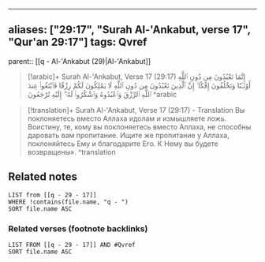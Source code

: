 
---
aliases: ["29:17", "Surah Al-'Ankabut, verse 17", "Qur'an 29:17"]
tags: Qvref
---

parent:: [[q - Al-'Ankabut (29)|Al-'Ankabut]]

> [!arabic]+ Surah Al-'Ankabut, Verse 17 (29:17)
> <span class="quran-arabic">إِنَّمَا تَعْبُدُونَ مِن دُونِ ٱللَّهِ أَوْثَـٰنًا وَتَخْلُقُونَ إِفْكًا ۚ إِنَّ ٱلَّذِينَ تَعْبُدُونَ مِن دُونِ ٱللَّهِ لَا يَمْلِكُونَ لَكُمْ رِزْقًا فَٱبْتَغُوا۟ عِندَ ٱللَّهِ ٱلرِّزْقَ وَٱعْبُدُوهُ وَٱشْكُرُوا۟ لَهُۥٓ ۖ إِلَيْهِ تُرْجَعُونَ</span>
^arabic

> [!translation]+ Surah Al-'Ankabut, Verse 17 (29:17) - Translation
> Вы поклоняетесь вместо Аллаха идолам и измышляете ложь. Воистину, те, кому вы поклоняетесь вместо Аллаха, не способны даровать вам пропитание. Ищите же пропитание у Аллаха, поклоняйтесь Ему и благодарите Его. К Нему вы будете возвращены».
^translation



## Related notes
```dataview
LIST from [[q - 29 - 17]]
WHERE !contains(file.name, "q - ")
SORT file.name ASC
```

### Related verses (footnote backlinks)
```dataview
LIST FROM [[q - 29 - 17]] AND #Qvref
SORT file.name ASC
```

